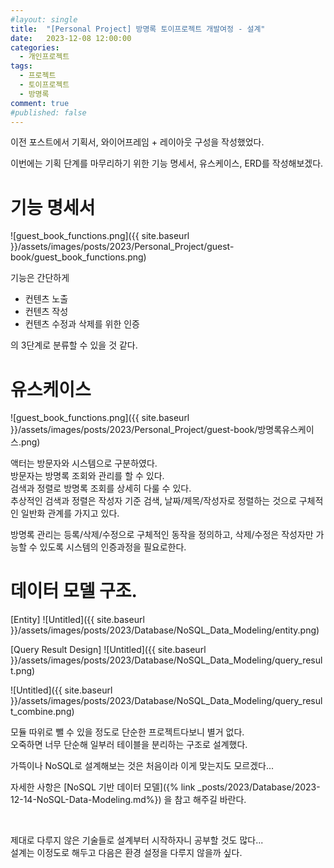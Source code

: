 ```yaml
---
#layout: single
title:	"[Personal Project] 방명록 토이프로젝트 개발여정 - 설계"
date:	2023-12-08 12:00:00
categories:
  - 개인프로젝트
tags:
  - 프로젝트
  - 토이프로젝트
  - 방명록
comment: true
#published: false 
---
```

이전 포스트에서 기획서, 와이어프레임 + 레이아웃 구성을 작성했었다.

이번에는 기획 단계를 마무리하기 위한 기능 명세서, 유스케이스, ERD를 작성해보겠다.

# 기능 명세서
![guest_book_functions.png]({{ site.baseurl }}/assets/images/posts/2023/Personal_Project/guest-book/guest_book_functions.png)

기능은 간단하게
- 컨텐츠 노출
- 컨텐츠 작성
- 컨텐츠 수정과 삭제를 위한 인증

의 3단계로 분류할 수 있을 것 같다.

# 유스케이스
![guest_book_functions.png]({{ site.baseurl }}/assets/images/posts/2023/Personal_Project/guest-book/방명록유스케이스.png)

액터는 방문자와 시스템으로 구분하였다.  
방문자는 방명록 조회와 관리를 할 수 있다.  
검색과 정렬로 방명록 조회를 상세히 다룰 수 있다.  
추상적인 검색과 정렬은 작성자 기준 검색, 날짜/제목/작성자로 정렬하는 것으로 구체적인 일반화 관계를 가지고 있다.  

방명록 관리는 등록/삭제/수정으로 구체적인 동작을 정의하고,
삭제/수정은 작성자만 가능할 수 있도록 시스템의 인증과정을 필요로한다.


# 데이터 모델 구조.

[Entity]
![Untitled]({{ site.baseurl }}/assets/images/posts/2023/Database/NoSQL_Data_Modeling/entity.png)

[Query Result Design]
![Untitled]({{ site.baseurl }}/assets/images/posts/2023/Database/NoSQL_Data_Modeling/query_result.png)

![Untitled]({{ site.baseurl }}/assets/images/posts/2023/Database/NoSQL_Data_Modeling/query_result_combine.png)

모듈 따위로 뺄 수 있을 정도로 단순한 프로젝트다보니 별거 없다.  
오죽하면 너무 단순해 일부러 테이블을 분리하는 구조로 설계했다.

가뜩이나 NoSQL로 설계해보는 것은 처음이라 이게 맞는지도 모르겠다...

자세한 사항은 [NoSQL 기반 데이터 모델]({% link _posts/2023/Database/2023-12-14-NoSQL-Data-Modeling.md%}) 을 참고 해주길 바란다.

<br>

제대로 다루지 않은 기술들로 설계부터 시작하자니 공부할 것도 많다...  
설계는 이정도로 해두고 다음은 환경 설정을 다루지 않을까 싶다.